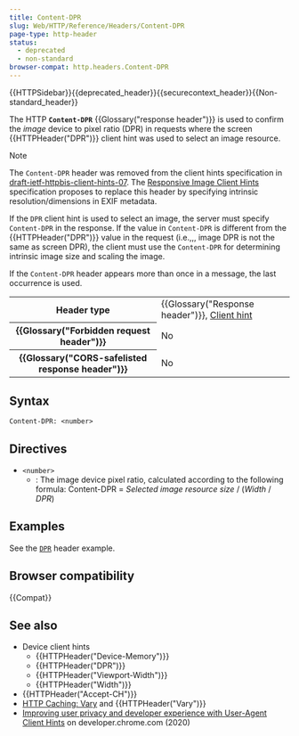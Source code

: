 ```yaml
---
title: Content-DPR
slug: Web/HTTP/Reference/Headers/Content-DPR
page-type: http-header
status:
  - deprecated
  - non-standard
browser-compat: http.headers.Content-DPR
---
```


{{HTTPSidebar}}{{deprecated_header}}{{securecontext_header}}{{Non-standard_header}}

The HTTP **`Content-DPR`** {{Glossary("response header")}} is used to confirm the _image_ device to pixel ratio (DPR) in requests where the screen {{HTTPHeader("DPR")}} client hint was used to select an image resource.

> [!NOTE]
> The `Content-DPR` header was removed from the client hints specification in [draft-ietf-httpbis-client-hints-07](https://datatracker.ietf.org/doc/html/draft-ietf-httpbis-client-hints-07).
> The [Responsive Image Client Hints](https://wicg.github.io/responsive-image-client-hints/) specification proposes to replace this header by specifying intrinsic resolution/dimensions in EXIF metadata.

If the `DPR` client hint is used to select an image, the server must specify `Content-DPR` in the response.
If the value in `Content-DPR` is different from the {{HTTPHeader("DPR")}} value in the request (i.e.,,, image DPR is not the same as screen DPR), the client must use the `Content-DPR` for determining intrinsic image size and scaling the image.

If the `Content-DPR` header appears more than once in a message, the last occurrence is used.

<table class="properties">
  <tbody>
    <tr>
      <th scope="row">Header type</th>
      <td>
        {{Glossary("Response header")}},
        <a href="/en-US/docs/Web/HTTP/Guides/Client_hints">Client hint</a>
      </td>
    </tr>
    <tr>
      <th scope="row">{{Glossary("Forbidden request header")}}</th>
      <td>No</td>
    </tr>
    <tr>
      <th scope="row">
        {{Glossary("CORS-safelisted response header")}}
      </th>
      <td>No</td>
    </tr>
  </tbody>
</table>

## Syntax

```http
Content-DPR: <number>
```

## Directives

- `<number>`
  - : The image device pixel ratio, calculated according to the following formula:
    Content-DPR = _Selected image resource size_ / (_Width_ / _DPR_)

## Examples

See the [`DPR`](/en-US/docs/Web/HTTP/Reference/Headers/DPR#examples) header example.

## Browser compatibility

{{Compat}}

## See also

- Device client hints
  - {{HTTPHeader("Device-Memory")}}
  - {{HTTPHeader("DPR")}}
  - {{HTTPHeader("Viewport-Width")}}
  - {{HTTPHeader("Width")}}
- {{HTTPHeader("Accept-CH")}}
- [HTTP Caching: Vary](/en-US/docs/Web/HTTP/Guides/Caching#vary) and {{HTTPHeader("Vary")}}
- [Improving user privacy and developer experience with User-Agent Client Hints](https://developer.chrome.com/docs/privacy-security/user-agent-client-hints) on developer.chrome.com (2020)
